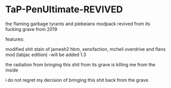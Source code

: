 # TaP-PenUltimate-REVIVED
the flaming garbage tyrants and plebeians modpack revived from its fucking grave from 2019

features:

modified shit stain of jamesh2 hbm, xenofaction, mcheli overdrive and flans mod (labjac edition) -will be added 1.3

the radiation from bringing this shit from its grave is killing me from the inside

i do not regret my decision of bringing this shit back from the grave.
